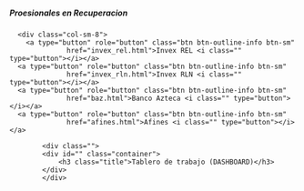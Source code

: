
<!doctype html>
<html lang="es">
<head>
<meta charset="utf-8">
<meta name="viewport" content="width=device-width, initial-scale=1, shrink-to-fit=no">
<meta name="description" content="">
<meta name="author" content="">

<title>Lista de Usuarios</title>
	<meta charset="utf-8">

</head>


<body>
  <nav class=""> 
	  <div class="col-sm-2"><h5 class="">Proesionales en Recuperacion</h5></div>
  	
      <div class="col-sm-8">
        <a type="button" role="button" class="btn btn-outline-info btn-sm" 
                  href="invex_rel.html">Invex REL <i class="" type="button"></i></a>
      <a type="button" role="button" class="btn btn-outline-info btn-sm" 
                  href="invex_rln.html">Invex RLN <i class="" type="button"></i></a>			
      <a type="button" role="button" class="btn btn-outline-info btn-sm" 
                  href="baz.html">Banco Azteca <i class="" type="button"></i></a>
      <a type="button" role="button" class="btn btn-outline-info btn-sm" 
                  href="afines.html">Afines <i class="" type="button"></i></a>				
      
  </div>
<!--          <div class="logg" >
              <h5 class="usuario"><i class="bi-person-fill" type="button" ></i></a> <?php echo $_SESSION['nombre'] ?> <a type="button"  href="../model/cerrar.php" role="button"> <i class="bi-toggle-on" style="font-size: 1.5rem; color: LawnGreen;"></i> </a></h5>
          </div>  -->
  </nav>

			<div class="">              
			<div id="" class="container">	
				<h3 class="title">Tablero de trabajo (DASHBOARD)</h3>
            </div>
            </div>


</body>
</html>
